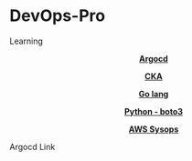 # DevOps-Pro


Learning

<p  align="center"><a href=""><b>Argocd</b></a></p>
<p  align="center"><a href=""><b>CKA</b></a></p>
<p  align="center"><a href=""><b>Go lang</b></a></p>
<p  align="center"><a href=""><b>Python - boto3</b></a></p>
<p  align="center"><a href=""><b>AWS Sysops</b></a></p>


Argocd Link

